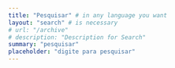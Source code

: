 ```yaml
---
title: "Pesquisar" # in any language you want
layout: "search" # is necessary
# url: "/archive"
# description: "Description for Search"
summary: "pesquisar"
placeholder: "digite para pesquisar"
---
```

